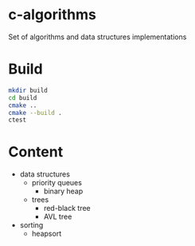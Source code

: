 # c-algorithms
Set of algorithms and data structures implementations

# Build
```bash
mkdir build
cd build
cmake ..
cmake --build .
ctest
```

# Content
* data structures
    * priority queues
        * binary heap
    * trees
        * red-black tree
        * AVL tree
* sorting
    * heapsort
